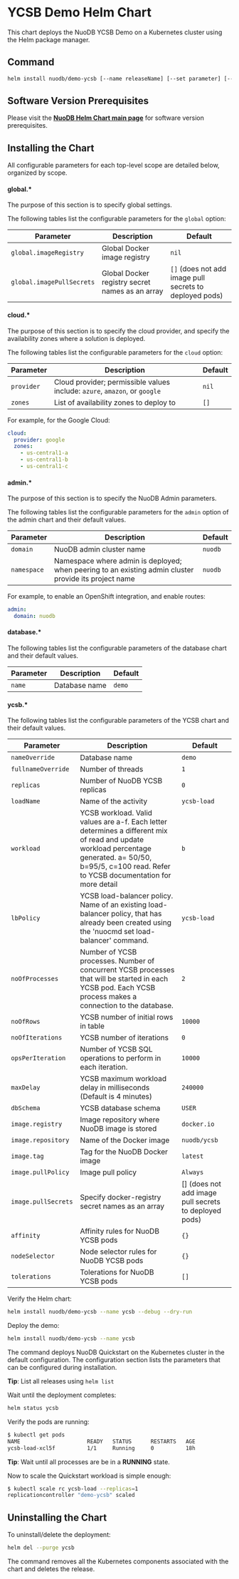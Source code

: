 # YCSB Demo Helm Chart

This chart deploys the NuoDB YCSB Demo on a Kubernetes cluster using the Helm package manager.

## Command

```bash
helm install nuodb/demo-ycsb [--name releaseName] [--set parameter] [--values myvalues.yaml]
```

## Software Version Prerequisites

Please visit the **[NuoDB Helm Chart main page](https://github.com/nuodb/nuodb-helm-charts/#software-release-requirements)** for software version prerequisites.

## Installing the Chart

All configurable parameters for each top-level scope are detailed below, organized by scope.

#### global.*

The purpose of this section is to specify global settings.

The following tables list the configurable parameters for the `global` option:

| Parameter | Description | Default |
| ----- | ----------- | ------ |
| `global.imageRegistry` | Global Docker image registry | `nil` |
| `global.imagePullSecrets` | Global Docker registry secret names as an array | `[]` (does not add image pull secrets to deployed pods) |

#### cloud.*

The purpose of this section is to specify the cloud provider, and specify the availability zones where a solution is deployed.

The following tables list the configurable parameters for the `cloud` option:

| Parameter | Description | Default |
| ----- | ----------- | ------ |
| `provider` | Cloud provider; permissible values include: `azure`, `amazon`, or `google` |`nil`|
| `zones` | List of availability zones to deploy to |`[]`|

For example, for the Google Cloud:

```yaml
cloud:
  provider: google
  zones:
    - us-central1-a
    - us-central1-b
    - us-central1-c
```

#### admin.*

The purpose of this section is to specify the NuoDB Admin parameters.

The following tables list the configurable parameters for the `admin` option of the admin chart and their default values.

| Parameter | Description | Default |
| ----- | ----------- | ------ |
| `domain` | NuoDB admin cluster name | `nuodb` |
| `namespace` | Namespace where admin is deployed; when peering to an existing admin cluster provide its project name | `nuodb` |

For example, to enable an OpenShift integration, and enable routes:

```yaml
admin:
  domain: nuodb
```

#### database.*

The following tables list the configurable parameters of the database chart and their default values.

| Parameter | Description | Default |
| ----- | ----------- | ------ |
| `name` | Database name | `demo` |

#### ycsb.*

The following tables list the configurable parameters of the YCSB chart and their default values.

| Parameter | Description | Default |
| ----- | ----------- | ------ |
| `nameOverride` | Database name | `demo` |
| `fullnameOverride` | Number of threads | `1` |
| `replicas` | Number of NuoDB YCSB replicas | `0` |
| `loadName` | Name of the activity | `ycsb-load` |
| `workload` | YCSB workload.  Valid values are a-f. Each letter determines a different mix of read and update workload percentage generated. a= 50/50, b=95/5, c=100 read. Refer to YCSB documentation for more detail | `b` |
| `lbPolicy` | YCSB load-balancer policy. Name of an existing load-balancer policy, that has already been created using the 'nuocmd set load-balancer' command. | `ycsb-load` |
| `noOfProcesses` | Number of YCSB processes. Number of concurrent YCSB processes that will be started in each YCSB pod. Each YCSB process makes a connection to the database. | `2` |
| `noOfRows` | YCSB number of initial rows in table | `10000` |
| `noOfIterations` | YCSB number of iterations | `0` |
| `opsPerIteration` | Number of YCSB SQL operations to perform in each iteration. | `10000` |
| `maxDelay` | YCSB maximum workload delay in milliseconds (Default is 4 minutes) | `240000` |
| `dbSchema` | YCSB database schema | `USER` |
| `image.registry` | Image repository where NuoDB image is stored | `docker.io` |
| `image.repository` | Name of the Docker image | `nuodb/ycsb` |
| `image.tag` | Tag for the NuoDB Docker image | `latest` |
| `image.pullPolicy` | Image pull policy | `Always` |
| `image.pullSecrets` | Specify docker-registry secret names as an array | [] (does not add image pull secrets to deployed pods) |
| `affinity` | Affinity rules for NuoDB YCSB pods | `{}` |
| `nodeSelector` | Node selector rules for NuoDB YCSB pods | `{}` |
| `tolerations` | Tolerations for NuoDB YCSB pods | `[]` |

Verify the Helm chart:

```bash
helm install nuodb/demo-ycsb --name ycsb --debug --dry-run
```

Deploy the demo:

```bash
helm install nuodb/demo-ycsb --name ycsb
```

The command deploys NuoDB Quickstart on the Kubernetes cluster in the default configuration. The configuration section lists the parameters that can be configured during installation.

  **Tip**: List all releases using `helm list`

Wait until the deployment completes:

```bash
helm status ycsb
```

Verify the pods are running:

```bash
$ kubectl get pods
NAME                     READY   STATUS      RESTARTS   AGE
ycsb-load-xcl5f          1/1     Running     0          18h
```

  **Tip**: Wait until all processes are be in a **RUNNING** state.

Now to scale the Quickstart workload is simple enough:

```bash
$ kubectl scale rc ycsb-load --replicas=1
replicationcontroller "demo-ycsb" scaled
```

## Uninstalling the Chart

To uninstall/delete the deployment:

```bash
helm del --purge ycsb
```

The command removes all the Kubernetes components associated with the chart and deletes the release.
